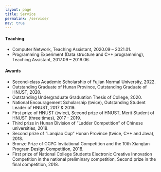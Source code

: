 ```yaml
---
layout: page
title: Service
permalink: /service/
nav: true
---
```


<!-- #### Academic service

- Journal editorship:
  - Editorial board of young scientist, Journal of Computer Science and Technology (JCST) 
- Conference organizer:
  - IJCAI 2019 Publicity co-chair
  - ICDM 2019 transfer learning session chair
- Conference senior member/area chair:
  - AAAI 2023 senior PC
- Conference PC member: 
  - ML area: ICML (2022, 2021, 2020); NeurIPS (2022, 2021, 2020); ICLR (2023, 2022, 2021)
  - AI area: AAAI (2023, 2022, 2021, 2020); IJCAI (2022)
  - CV area: CVPR (2022, 2021); ICCV (2021); ECCV (2022)
  - DM area: KDD (2021); WWW (2022, 2021); SDM (2023, 2022); WSDM (2023)
  - HCI area: UbiComp/IMWUT (2022, 2021, 2020, 2019); CHI (2021, 2019); IEEE VAST (2020)
- Journal reviewer: TPAMI, AI Journal, TKDE, TMLR, TNNLS, TMM, TIP, TMC, ACM CSUR, ACM TIST, IEEE TBD, Knowledge-Based Systems, Neurocomputing, Pervasive and Mobile Computing.
- Membership: 
  - Member of CCF technical committee pervasive computing (TCPC)
  - Member of human computer interaction (TCHCI)
  - CCF member. -->
#### Teaching

- Computer Network, Teaching Assistant, 2020.09 – 2021.01.
- Programming Experiment (Data structure and C++ programming), Teaching Assistant, 2017.09 – 2019.06.

#### Awards

- Second-class Academic Scholarship of Fujian Normal University, 2022.
- Outstanding Graduate of Hunan Province, Outstanding Graduate of HNUST, 2020.
- Outstanding Undergraduate Graduation Thesis of College, 2020.
- National Encouragement Scholarship (twice), Outstanding Student Leader of HNUST, 2017 & 2019.
- First prize of HNUST (twice), Second prize of HNUST, Merit Student of HNUST (three times), 2017 - 2019.
- Third prize in Hunan Division of ”Ladder Competition” of Chinese universities, 2018.
- Second prize of ”Lanqiao Cup” Hunan Province (twice, C++ and Java), 2018.
- Bronze Prize of CCPC Invitational Competition and the 10th Xiangtan Program Design Competition, 2018.
- First prize of National College Students Electronic Creative Innovation Competition in the national preliminary competition, Second prize in the final competition, 2018.
